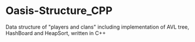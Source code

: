 # Oasis-Structure_CPP

Data structure of "players and clans" including implementation of AVL tree, HashBoard and HeapSort, written in C++
